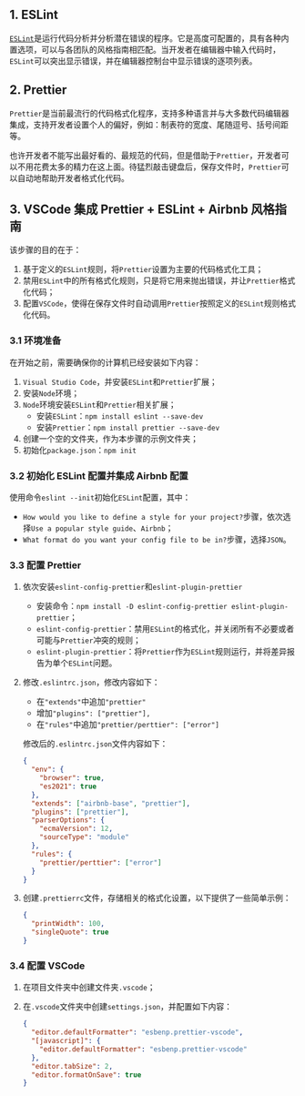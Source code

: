 ## 1. ESLint

[`ESLint`](https://eslint.org/)是运行代码分析并分析潜在错误的程序。它是高度可配置的，具有各种内置选项，可以与各团队的风格指南相匹配。当开发者在编辑器中输入代码时，`ESLint`可以突出显示错误，并在编辑器控制台中显示错误的逐项列表。

## 2. Prettier

`Prettier`是当前最流行的代码格式化程序，支持多种语言并与大多数代码编辑器集成，支持开发者设置个人的偏好，例如：制表符的宽度、尾随逗号、括号间距等。

也许开发者不能写出最好看的、最规范的代码，但是借助于`Prettier`，开发者可以不用花费太多的精力在这上面。待猛烈敲击键盘后，保存文件时，`Prettier`可以自动地帮助开发者格式化代码。

## 3. VSCode 集成 Prettier + ESLint + Airbnb 风格指南

该步骤的目的在于：

1. 基于定义的`ESLint`规则，将`Prettier`设置为主要的代码格式化工具；
2. 禁用`ESLint`中的所有格式化规则，只是将它用来抛出错误，并让`Prettier`格式化代码；
3. 配置`VSCode`，使得在保存文件时自动调用`Prettier`按照定义的`ESLint`规则格式化代码。

### 3.1 环境准备

在开始之前，需要确保你的计算机已经安装如下内容：

1. `Visual Studio Code`，并安装`ESLint`和`Prettier`扩展；
2. 安装`Node`环境；
3. `Node`环境安装`ESLint`和`Prettier`相关扩展；
   - 安装`ESLint`：`npm install eslint --save-dev`
   - 安装`Prettier`：`npm install prettier --save-dev`
4. 创建一个空的文件夹，作为本步骤的示例文件夹；
5. 初始化`package.json`：`npm init`

### 3.2 初始化 ESLint 配置并集成 Airbnb 配置

使用命令`eslint --init`初始化`ESLint`配置，其中：

- `How would you like to define a style for your project?`步骤，依次选择`Use a popular style guide`、`Airbnb`；
- `What format do you want your config file to be in?`步骤，选择`JSON`。

### 3.3 配置 Prettier

1. 依次安装`eslint-config-prettier`和`eslint-plugin-prettier`

   - 安装命令：`npm install -D eslint-config-prettier eslint-plugin-prettier`；
   - `eslint-config-prettier`：禁用`ESLint`的格式化，并关闭所有不必要或者可能与`Prettier`冲突的规则；
   - `eslint-plugin-prettier`：将`Prettier`作为`ESLint`规则运行，并将差异报告为单个`ESLint`问题。

2. 修改`.eslintrc.json`，修改内容如下：

   - 在`"extends"`中追加`"prettier"`
   - 增加`"plugins": ["prettier"],`
   - 在`"rules"`中追加`"prettier/perttier": ["error"]`

   修改后的`.eslintrc.json`文件内容如下：

   ```json
   {
     "env": {
       "browser": true,
       "es2021": true
     },
     "extends": ["airbnb-base", "prettier"],
     "plugins": ["prettier"],
     "parserOptions": {
       "ecmaVersion": 12,
       "sourceType": "module"
     },
     "rules": {
       "prettier/perttier": ["error"]
     }
   }
   ```

3. 创建`.prettierrc`文件，存储相关的格式化设置，以下提供了一些简单示例：

   ```json
   {
     "printWidth": 100,
     "singleQuote": true
   }
   ```

### 3.4 配置 VSCode

1. 在项目文件夹中创建文件夹`.vscode`；

2. 在`.vscode`文件夹中创建`settings.json`，并配置如下内容：

   ```json
   {
     "editor.defaultFormatter": "esbenp.prettier-vscode",
     "[javascript]": {
       "editor.defaultFormatter": "esbenp.prettier-vscode"
     },
     "editor.tabSize": 2,
     "editor.formatOnSave": true
   }
   ```
